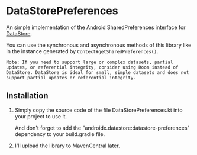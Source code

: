 # DataStorePreferences

An simple implementation of the Android SharedPreferences interface for [DataStore](https://developer.android.google.cn/topic/libraries/architecture/datastore).

You can use the synchronous and asynchronous methods of this library like in the instance generated by `Context#getSharedPreferences()`.

    Note: If you need to support large or complex datasets, partial updates, or referential integrity, consider using Room instead of DataStore. DataStore is ideal for small, simple datasets and does not support partial updates or referential integrity.

## Installation

1. Simply copy the source code of the file DataStorePreferences.kt into your project to use it.

    And don't forget to add the "androidx.datastore:datastore-preferences" dependency to your build.gradle file.

2. I'll upload the library to MavenCentral later.
